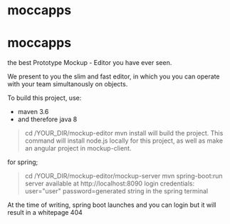 # moccapps

# moccapps
the best Prototype Mockup - Editor you have ever seen.

We present to you the slim and fast editor, in which you you can operate with your team simultanously on objects.

To build this project, use:
 - maven 3.6 
 - and therefore java 8
 
 > cd /YOUR_DIR/mockup-editor
 > mvn install 
 will build the project.
 This command will install node.js locally for this project, as well as make an angular project in mockup-client.
 
 for spring;
 > cd /YOUR_DIR/mockup-editor/mockup-server
 > mvn spring-boot:run
 server available at http://localhost:8090
 login credentials:
 user="user"
 password=generated string in the spring terminal
 
 At the time of writing, spring boot launches and you can login but it will result in a whitepage 404 